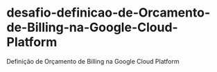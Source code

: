 # desafio-definicao-de-Orcamento-de-Billing-na-Google-Cloud-Platform
 Definição de Orçamento de Billing na Google Cloud Platform
